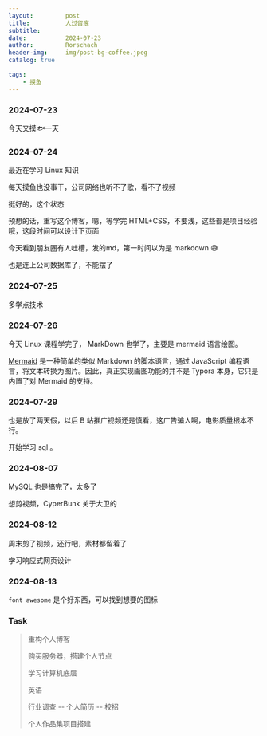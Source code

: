 ```yaml
---
layout:     	post
title:      	人过留痕
subtitle:    
date:       	2024-07-23
author:     	Rorschach
header-img:		img/post-bg-coffee.jpeg
catalog: true

tags:
    - 摸鱼
---
```




### 2024-07-23

今天又摸🐟一天 



### 2024-07-24

最近在学习 Linux 知识

每天摸鱼也没事干，公司网络也听不了歌，看不了视频

挺好的，这个状态

预想的话，重写这个博客，嗯，等学完 HTML+CSS，不要浅，这些都是项目经验哦，这段时间可以设计下页面



今天看到朋友圈有人吐槽，发的md，第一时间以为是 markdown :sweat_smile: 



也是连上公司数据库了，不能摆了



### 2024-07-25

多学点技术



### 2024-07-26

今天 Linux 课程学完了， MarkDown 也学了，主要是 mermaid 语言绘图。

[Mermaid](https://mermaid.js.org/#/) 是一种简单的类似 Markdown 的脚本语言，通过 JavaScript 编程语言，将文本转换为图片。因此，真正实现画图功能的并不是 Typora 本身，它只是内置了对 Mermaid 的支持。



### 2024-07-29

也是放了两天假，以后 B 站推广视频还是慎看，这广告骗人啊，电影质量根本不行。

开始学习 sql 。



### 2024-08-07

MySQL 也是搞完了，太多了

想剪视频，CyperBunk 关于大卫的



### 2024-08-12

周末剪了视频，还行吧，素材都留着了

学习响应式网页设计



### 2024-08-13

`font awesome` 是个好东西，可以找到想要的图标



### Task

>重构个人博客
>
>购买服务器，搭建个人节点
>
>学习计算机底层
>
>英语
>
>行业调查 -- 个人简历 -- 校招
>
>个人作品集项目搭建
